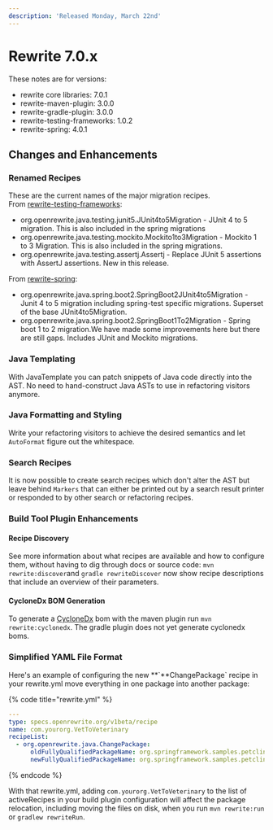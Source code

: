 ```yaml
---
description: 'Released Monday, March 22nd'
---
```


# Rewrite 7.0.x

These notes are for versions:

* rewrite core libraries: 7.0.1
* rewrite-maven-plugin: 3.0.0
* rewrite-gradle-plugin: 3.0.0
* rewrite-testing-frameworks: 1.0.2
* rewrite-spring: 4.0.1

## Changes and Enhancements

### Renamed Recipes

These are the current names of the major migration recipes.  
From [rewrite-testing-frameworks](https://github.com/openrewrite/rewrite-testing-frameworks):

* org.openrewrite.java.testing.junit5.JUnit4to5Migration - JUnit 4 to 5 migration. This is also included in the spring migrations
* org.openrewrite.java.testing.mockito.Mockito1to3Migration - Mockito 1 to 3 Migration. This is also included in the spring migrations.
* org.openrewrite.java.testing.assertj.Assertj - Replace JUnit 5 assertions with AssertJ assertions. New in this release. 

From [rewrite-spring](https://github.com/openrewrite/rewrite-spring):

* org.openrewrite.java.spring.boot2.SpringBoot2JUnit4to5Migration - Junit 4 to 5 migration including spring-test specific migrations. Superset of the base JUnit4to5Migration.
* org.openrewrite.java.spring.boot2.SpringBoot1To2Migration - Spring boot 1 to 2 migration.We have made some improvements here but there are still gaps. Includes JUnit and Mockito migrations.

### Java Templating

With JavaTemplate you can patch snippets of Java code directly into the AST. No need to hand-construct Java ASTs to use in refactoring visitors anymore.

### Java Formatting and Styling

Write your refactoring visitors to achieve the desired semantics and let `AutoFormat` figure out the whitespace.

### Search Recipes

It is now possible to create search recipes which don't alter the AST but leave behind `Markers` that can either be printed out by a search result printer or responded to by other search or refactoring recipes.

### **Build Tool Plugin Enhancements**

#### Recipe Discovery

See more information about what recipes are available and how to configure them, without having to dig through docs or source code: `mvn rewrite:discover`and `gradle rewriteDiscover` now show recipe descriptions that include an overview of their parameters.

#### CycloneDx BOM Generation

To generate a [CycloneDx](https://cyclonedx.org/) bom with the maven plugin run `mvn rewrite:cyclonedx`. The gradle plugin does not yet generate cyclonedx boms.

### **Simplified YAML File Format**

Here's an example of configuring the new **\`**ChangePackage\` recipe in your rewrite.yml move everything in one package into another package:

{% code title="rewrite.yml" %}
```yaml
---
type: specs.openrewrite.org/v1beta/recipe
name: com.yourorg.VetToVeterinary
recipeList:
  - org.openrewrite.java.ChangePackage:
      oldFullyQualifiedPackageName: org.springframework.samples.petclinic.vet
      newFullyQualifiedPackageName: org.springframework.samples.petclinic.veterinary
```
{% endcode %}

With that rewrite.yml, adding `com.yourorg.VetToVeterinary` to the list of activeRecipes in your build plugin configuration will affect the package relocation, including moving the files on disk, when you run `mvn rewrite:run` or `gradlew rewriteRun`.

